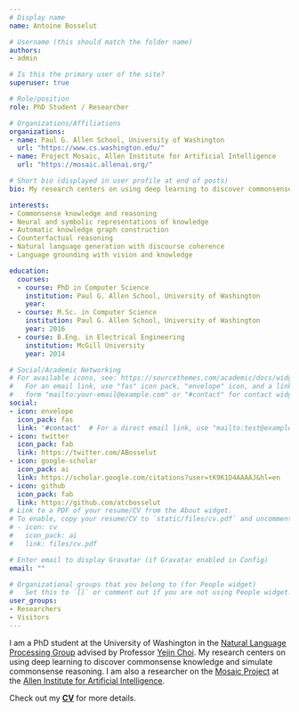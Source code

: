 ```yaml
---
# Display name
name: Antoine Bosselut

# Username (this should match the folder name)
authors:
- admin

# Is this the primary user of the site?
superuser: true

# Role/position
role: PhD Student / Researcher

# Organizations/Affiliations
organizations:
- name: Paul G. Allen School, University of Washington
  url: "https://www.cs.washington.edu/"
- name: Project Mosaic, Allen Institute for Artificial Intelligence
  url: "https://mosaic.allenai.org/"

# Short bio (displayed in user profile at end of posts)
bio: My research centers on using deep learning to discover commonsense knowledge and simulate commonsense reasoning.

interests:
- Commonsense knowledge and reasoning
- Neural and symbolic representations of knowledge
- Automatic knowledge graph construction
- Counterfactual reasoning
- Natural language generation with discourse coherence
- Language grounding with vision and knowledge

education:
  courses:
  - course: PhD in Computer Science
    institution: Paul G. Allen School, University of Washington
    year:
  - course: M.Sc. in Computer Science
    institution: Paul G. Allen School, University of Washington
    year: 2016
  - course: B.Eng. in Electrical Engineering
    institution: McGill University
    year: 2014

# Social/Academic Networking
# For available icons, see: https://sourcethemes.com/academic/docs/widgets/#icons
#   For an email link, use "fas" icon pack, "envelope" icon, and a link in the
#   form "mailto:your-email@example.com" or "#contact" for contact widget.
social:
- icon: envelope
  icon_pack: fas
  link: '#contact'  # For a direct email link, use "mailto:test@example.org".
- icon: twitter
  icon_pack: fab
  link: https://twitter.com/ABosselut
- icon: google-scholar
  icon_pack: ai
  link: https://scholar.google.com/citations?user=tK9K1D4AAAAJ&hl=en
- icon: github
  icon_pack: fab
  link: https://github.com/atcbosselut
# Link to a PDF of your resume/CV from the About widget.
# To enable, copy your resume/CV to `static/files/cv.pdf` and uncomment the lines below.
# - icon: cv
#   icon_pack: ai
#   link: files/cv.pdf

# Enter email to display Gravatar (if Gravatar enabled in Config)
email: ""

# Organizational groups that you belong to (for People widget)
#   Set this to `[]` or comment out if you are not using People widget.
user_groups:
- Researchers
- Visitors
---
```


I am a PhD student at the University of Washington in the [Natural  Language Processing Group](https://www.cs.washington.edu/research/nlp) advised by Professor [Yejin Choi](https://homes.cs.washington.edu/~yejin). My research centers on using deep learning to discover commonsense knowledge and simulate commonsense reasoning. I am also a researcher on the [Mosaic Project](https://mosaic.allenai.org) at the [Allen Institute for Artificial Intelligence](https://allenai.org).
<!--  and collaborate extensively with [Asli Celikyilmaz](https://www.microsoft.com/en-us/research/people/aslicel/) on the Deep Learning Team at MSR -->
Check out my <b><a target="_blank" href="files/cv.pdf">CV</a></b> for more details.

 <!-- I'm always happy to discuss projects with prospective researchers and have advised multiple students throughout my time at the University of Washington. -->